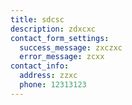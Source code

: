 ```yaml
---
title: sdcsc
description: zdxcxc
contact_form_settings:
  success_message: zxczxc
  error_message: zcxx
contact_info:
  address: zzxc
  phone: 12313123
---
```

